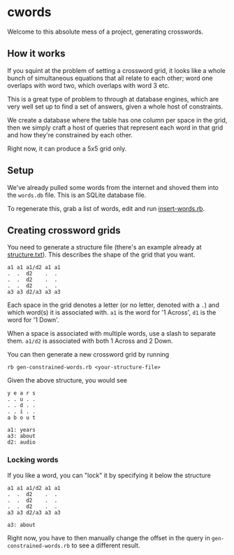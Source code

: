 # cwords

Welcome to this absolute mess of a project, generating crosswords.

## How it works

If you squint at the problem of setting a crossword grid, it looks like a whole
bunch of simultaneous equations that all relate to each other;
word one overlaps with word two, which overlaps with word 3 etc.

This is a great type of problem to through at database engines, which are very
well set up to find a set of answers, given a whole host of constraints.

We create a database where the table has one column per space in the grid,
then we simply craft a host of queries that represent each word in that grid
and how they're constrained by each other.

Right now, it can produce a 5x5 grid only.

## Setup

We've already pulled some words from the internet and shoved them into the
`words.db` file. This is an SQLite database file.

To regenerate this, grab a list of words, edit and run [insert-words.rb](./insert-words.rb).

## Creating crossword grids

You need to generate a structure file (there's an example already at [structure.txt](./structure.txt)). This describes the shape of the grid that you want.

```
a1 a1 a1/d2 a1 a1
.  .  d2    .  . 
.  .  d2    .  .
.  .  d2    .  .
a3 a3 d2/a3 a3 a3
```

Each space in the grid denotes a letter (or no letter, denoted with a `.`) and which word(s) it is associated with. `a1` is the word for '1 Across', `d1` is the word for '1 Down'.

When a space is associated with multiple words, use a slash to separate them. `a1/d2` is associated with both 1 Across and 2 Down.

You can then generate a new crossword grid by running
```
rb gen-constrained-words.rb <your-structure-file>
```

Given the above structure, you would see
```
y e a r s
. . u . .
. . d . .
. . i . .
a b o u t

a1: years
a3: about
d2: audio
```

### Locking words

If you like a word, you can "lock" it by specifying it below the structure 
```
a1 a1 a1/d2 a1 a1
.  .  d2    .  . 
.  .  d2    .  .
.  .  d2    .  .
a3 a3 d2/a3 a3 a3

a3: about
```

Right now, you have to then manually change the offset in the query in `gen-constrained-words.rb` to see a different result.
